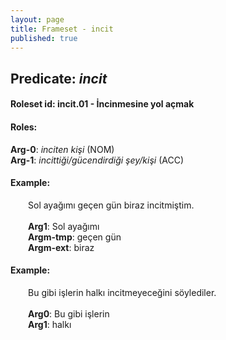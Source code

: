 ```yaml
---
layout: page
title: Frameset - incit
published: true
---
```

<h2>Predicate: <i>incit</i></h2>
<h4>Roleset id: incit.01 - İncinmesine yol açmak<br>
<h4>Roles:</h4>
<b>Arg-0</b>: <i>inciten kişi</i>  (NOM) <br>
<b>Arg-1</b>: <i>incittiği/gücendirdiği şey/kişi</i>  (ACC) <br>
<h4>Example:</h4>
&emsp;&emsp;Sol ayağımı geçen gün biraz incitmiştim.<br><br>
&emsp;&emsp;<b>Arg1</b>:  Sol ayağımı<br>
&emsp;&emsp;<b>Argm-tmp</b>:  geçen gün<br>
&emsp;&emsp;<b>Argm-ext</b>:  biraz<br>

<h4>Example:</h4>
&emsp;&emsp;Bu gibi işlerin halkı incitmeyeceğini söylediler.<br><br>
&emsp;&emsp;<b>Arg0</b>:  Bu gibi işlerin<br>
&emsp;&emsp;<b>Arg1</b>:  halkı<br>

